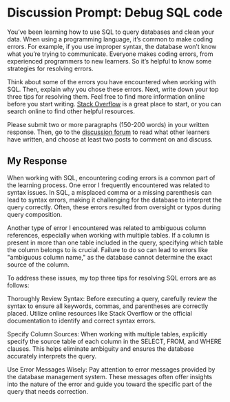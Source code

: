 # Discussion Prompt: Debug SQL code

You’ve been learning how to use SQL to query databases and clean your data. When using a programming language, it’s common to make coding errors. For example, if you use improper syntax, the database won’t know what you’re trying to communicate. Everyone makes coding errors, from experienced programmers to new learners. So it’s helpful to know some strategies for resolving errors.

Think about some of the errors you have encountered when working with SQL. Then, explain why you chose these errors. Next, write down your top three tips for resolving them. Feel free to find more information online before you start writing. [Stack Overflow](https://stackoverflow.com/)
 is a great place to start, or you can search online to find other helpful resources.

Please submit two or more paragraphs (150-200 words) in your written response. Then, go to the [discussion forum](https://www.coursera.org/learn/process-data/discussions) to read what other learners have written, and choose at least two posts to comment on and discuss.

## My Response

When working with SQL, encountering coding errors is a common part of the learning process. One error I frequently encountered was related to syntax issues. In SQL, a misplaced comma or a missing parenthesis can lead to syntax errors, making it challenging for the database to interpret the query correctly. Often, these errors resulted from oversight or typos during query composition.

Another type of error I encountered was related to ambiguous column references, especially when working with multiple tables. If a column is present in more than one table included in the query, specifying which table the column belongs to is crucial. Failure to do so can lead to errors like "ambiguous column name," as the database cannot determine the exact source of the column.

To address these issues, my top three tips for resolving SQL errors are as follows:

Thoroughly Review Syntax: Before executing a query, carefully review the syntax to ensure all keywords, commas, and parentheses are correctly placed. Utilize online resources like Stack Overflow or the official documentation to identify and correct syntax errors.

Specify Column Sources: When working with multiple tables, explicitly specify the source table of each column in the SELECT, FROM, and WHERE clauses. This helps eliminate ambiguity and ensures the database accurately interprets the query.

Use Error Messages Wisely: Pay attention to error messages provided by the database management system. These messages often offer insights into the nature of the error and guide you toward the specific part of the query that needs correction.

